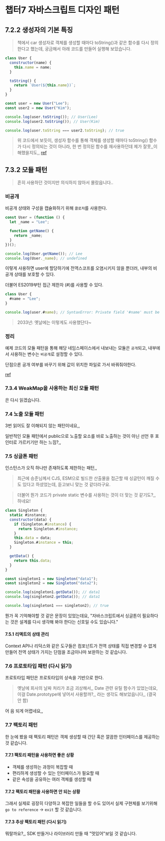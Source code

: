 # 챕터7 자바스크립트 디자인 패턴

## 7.2.2 생성자의 기본 특징

> 책에서 car 생성자로 객체를 생성할 때마다 toString()과 같은 함수를 다시 정의한다고 했는데, 궁금해서 아래 코드를 만들어 실행해 보았습니다.

```js
class User {
  constructor(name) {
    this.name = name;
  }

  toString() {
    return `User(${this.name})`;
  }
}

const user = new User("Lee");
const user2 = new User("Kim");

console.log(user.toString()); // User(Lee)
console.log(user2.toString()); // User(Kim)

console.log(user.toString === user2.toString); // true
```

> 위 코드에서 보듯이, 생성자 함수를 통해 객체를 생성할 때마다 toString() 함수가 다시 정의되는 것이 아니라, 한 번 정의된 함수를 재사용하던데 제가 잘못,,이해했을지도,,
> [ref](https://stackoverflow.com/questions/1635116/javascript-class-method-vs-class-prototype-method)

## 7.3.2 모듈 패턴

> 흔히 사용하던 것이지만 의식하지 않아서 몰랐읍니다..

### 비공개

비공개 상태와 구성을 캡슐화하기 위해 `클로저`를 사용한다.

```js
const User = (function () {
  let _name = "Lee";

  function getName() {
    return _name;
  }
})();

console.log(User.getName()); // Lee
console.log(User._name); // undefined
```

이렇게 사용하면 user에 할당하기에 전역스코프를 오염시키지 않을 뿐더러, 내부의 비공개 상태를 보호할 수 있다.

더불어 ES2019부턴 접근 제한자 (#)를 사용할 수 있다.

```js
class User {
  #name = "Lee";
}

console.log(user.#name); // SyntaxError: Private field '#name' must be declared in an enclosing class
```

> 2033년: 옛날에는 이렇게도 사용했단다~

### 정리

예제 코드의 모듈 패턴을 통해 해당 네임스페이스에서 내보내는 모듈은 `공개`되고, 내부에서 사용하는 변수는 `비공개`로 설정할 수 있다.

단점으론 공개 여부를 바꾸기 위해 값이 위치한 파일로 가서 바꿔줘야한다.

[ref](https://www.adequatelygood.com/JavaScript-Module-Pattern-In-Depth.html)

### 7.3.4  WeakMap을 사용하는 최신 모듈 패턴

은 다시 읽겠습니다.

### 7.4 노출 모듈 패턴

3번 읽어도 잘 이해되지 않는 패턴이네요,, 

일반적인 모듈 패턴에서 public으로 노출할 요소를 바로 노출하는 것이 아닌 선언 후 포인터로 가르키기만 하는 느낌?,,

### 7.5 싱글톤 패턴

인스턴스가 오직 하나만 존재하도록 제한하는 패턴,,

> 최근에 승준님께서 CJS, ESM으로 빌드한 산출물을 접근할 때 싱글턴이 깨질 수도 있다고 하셨었는데, 듣고보니 맞는 것 같더라구요.

> 더불어 뭔가 코드가 private static 변수를 사용하는 것이 더 맞는 것 같기도?,, 하네요!

```js
class Singleton {
  static #instance;
  constructor(data) {
    if (Singleton.#instance) {
      return Singleton.#instance;
    }
    this.data = data;
    Singleton.#instance = this;
  }

  getData() {
    return this.data;
  }
}

const singleton1 = new Singleton("data1");
const singleton2 = new Singleton("data2");

console.log(singleton1.getData()); // data1
console.log(singleton2.getData()); // data1

console.log(singleton1 === singleton2); // true
```

뭔가 꼭 기억해야할 것 같은 문장이 있었는데요, "자바스크립트에서 싱글톤이 필요하다는 것은 설계를 다시 생각해 봐야 한다는 신호일 수도 있습니다."

#### 7.5.1 리액트의 상태 관리

Context API나 리덕스와 같은 도구들은 컴포넌트가 전역 상태를 직접 변경할 수 없게 만들어 전역 상태가 가지는 단점을 조금이나마 보완하는 것 같습니다.

### 7.6 프로토타입 패턴 (다시 읽기)

프로토타입 패턴은 프로토타입의 상속을 기반으로 한다.

> 옛날에 회사의 날짜 처리가 조금 괴상해서,, Date 관련 유틸 함수가 있었는데요, 이걸 Date.prototype에 넣어서 사용할까?,, 라는 생각도 해보았읍니다,, (결국 안 함)

어 음 되게 어렵네요,,

### 7.7 팩토리 패턴

한 눈에 봤을 때 팩토리 패턴은 객체 생성할 때 간단 혹은 깔끔한 인터페이스를 제공하는 것 같습니다.

#### 7.7.1 팩토리 패턴을 사용하면 좋은 상황

- 객체를 생성하는 과정이 복잡할 때
- 편리하게 생성할 수 있는 인터페이스가 필요할 때
- 같은 속성을 공유하는 여러 객체를 생성할 때

#### 7.7.2 팩토리 패턴을 사용하면 안 되는 상황

그래서 실제로 굉장히 다양하고 복잡한 일들을 할 수도 있어서 실제 구현체를 보기위해 `go to reference` ->  `exit` 할 것 같습니다.

#### 7.7.3 추상 팩토리 패턴 (다시 읽기)

뭐랄까요?,, SDK 만들거나 라이브러리 만들 때 "멋있어"보일 것 같습니다.

